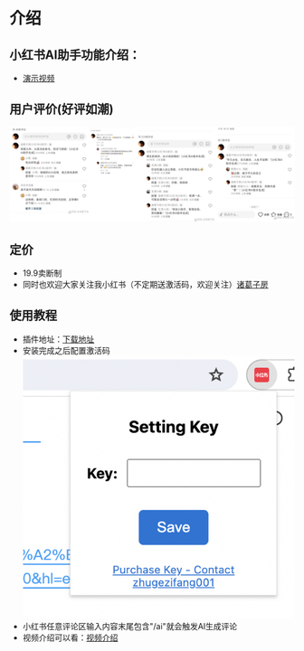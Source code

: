 # 介绍

## 小红书AI助手功能介绍：
* [演示视频](https://www.xiaohongshu.com/explore/664f2af60000000005007414?xsec_token=ABbf0tg2KbDdgEwX4LzJEFIvbzWEdYm49ePEpB5epzjgw=&xsec_source=pc_user)

## 用户评价(好评如潮)
![image.png](/public/screen.jpeg)

## 定价
* 19.9卖断制
* 同时也欢迎大家关注我小红书（不定期送激活码，欢迎关注）[诸葛子房](https://www.xiaohongshu.com/user/profile/6264dbd8000000001000e5db)

## 使用教程
* 插件地址：[下载地址](https://chromewebstore.google.com/detail/%E5%B0%8F%E7%BA%A2%E4%B9%A6ai%E5%8A%A9%E6%89%8B/aeipfcbfnekejjdgjgafdjfjidlknaga?authuser=0&hl=en)
* 安装完成之后配置激活码
![image.png](/public/setting.png)
* 小红书任意评论区输入内容末尾包含"/ai"就会触发AI生成评论
* 视频介绍可以看：[视频介绍](https://www.xiaohongshu.com/explore/664f2af60000000005007414?xsec_token=ABbf0tg2KbDdgEwX4LzJEFIvbzWEdYm49ePEpB5epzjgw=&xsec_source=pc_user)
